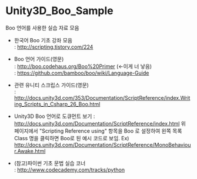 Unity3D_Boo_Sample
===================

Boo 언어를 사용한 실습 자료 모음


* 한국어 Boo 기초 강좌 모음<br/>
  : http://scripting.tistory.com/224

* Boo 언어 가이드(영문)<br/>
  : http://boo.codehaus.org/Boo%20Primer (<-이게 너 낳음)<br/>
  : https://github.com/bamboo/boo/wiki/Language-Guide<br/>
* 관련 유니티 스크립스 가이드(영문)<br/>
  : http://docs.unity3d.com/353/Documentation/ScriptReference/index.Writing_Scripts_in_Csharp_26_Boo.html

* Unity3D Boo 언어로 도큐먼트 보기
  : http://docs.unity3d.com/Documentation/ScriptReference/index.html
    위 페이지에서 "Scripting Reference using"  항목을 Boo 로 설정하여 왼쪽 목록 Class 명을 클릭하면 Boo로 된 예시 코드로 보임.
    Ex) http://docs.unity3d.com/Documentation/ScriptReference/MonoBehaviour.Awake.html

* (참고)파이썬 기초 문법 실습 코너<br/>
  : http://www.codecademy.com/tracks/python

